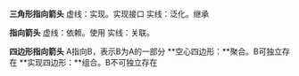 **三角形指向箭头**
虚线：实现。实现接口
实线：泛化。继承

**指向箭头**
虚线：依赖。使用
实线：关联。

**四边形指向箭头**
A指向B，表示B为A的一部分
**空心四边形：**聚合。B可独立存在
**实现四边形：**组合。B不可独立存在

